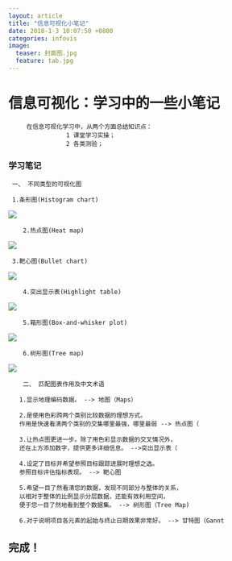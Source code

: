 ```yaml
---
layout: article
title: "信息可视化小笔记"
date: 2018-1-3 10:07:50 +0800
categories: infovis
image: 
  teaser: 封面图.jpg
  feature: tab.jpg
---
```


# 信息可视化：学习中的一些小笔记
      
         在信息可视化学习中，从两个方面总结知识点：
                    1 课堂学习实操；
                    2 各类测验；

### 学习笔记

     一、 不同类型的可视化图
     
     1.条形图(Histogram chart)
<img src="https://gigiily000.github.io/images/T1.png">

        2.热点图(Heat map)
<img src="https://gigiily000.github.io/images/T2.png">

     3.靶心图(Bullet chart)
<img src="https://gigiily000.github.io/images/T3.png">

        4.突出显示表(Highlight table)
<img src="https://gigiily000.github.io/images/T4.png">

        5.箱形图(Box-and-whisker plot)
<img src="https://gigiily000.github.io/images/T5.png">

        6.树形图(Tree map)
<img src="https://gigiily000.github.io/images/T6.png">

        二、 匹配图表作用及中文术语
       
       1.显示地理编码数据。 --> 地图（Maps）
       
       2.是使用色彩跨两个类别比较数据的理想方式。
       作用是快速看清两个类别的交集哪里最强，哪里最弱 --> 热点图（
       
       3.让热点图更进一步。除了用色彩显示数据的交叉情况外，
       还在上方添加数字，提供更多详细信息。 -->突出显示表（
       
       4.设定了目标并希望参照目标跟踪进展时理想之选。
       参照目标评估指标表现。 --> 靶心图
       
       5.希望一目了然看清您的数据，发现不同部分与整体的关系，
       以相对于整体的比例显示分层数据，还能有效利用空间，
       便于您一目了然地看到整个数据集。 --> 树形图（Tree Map)
       
       6.对于说明项目各元素的起始与终止日期效果非常好。 --> 甘特图（Gannt 

 
 
 

 



## 完成！
